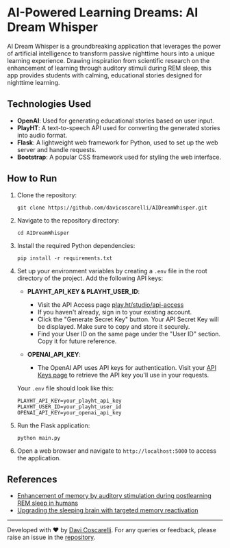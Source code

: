 # AI-Powered Learning Dreams: AI Dream Whisper

AI Dream Whisper is a groundbreaking application that leverages the power of artificial intelligence to transform passive nighttime hours into a unique learning experience. Drawing inspiration from scientific research on the enhancement of learning through auditory stimuli during REM sleep, this app provides students with calming, educational stories designed for nighttime learning.


## Technologies Used

- **OpenAI**: Used for generating educational stories based on user input.
- **PlayHT**: A text-to-speech API used for converting the generated stories into audio format.
- **Flask**: A lightweight web framework for Python, used to set up the web server and handle requests.
- **Bootstrap**: A popular CSS framework used for styling the web interface.


## How to Run

1. Clone the repository:
   ```
   git clone https://github.com/davicoscarelli/AIDreamWhisper.git
   ```

2. Navigate to the repository directory:
   ```
   cd AIDreamWhisper
   ```

3. Install the required Python dependencies:
   ```
   pip install -r requirements.txt
   ```

4. Set up your environment variables by creating a `.env` file in the root directory of the project. Add the following API keys:

   - **PLAYHT_API_KEY & PLAYHT_USER_ID**:
     - Visit the API Access page [play.ht/studio/api-access](https://play.ht/studio/api-access)
     - If you haven't already, sign in to your existing account.
     - Click the "Generate Secret Key" button. Your API Secret Key will be displayed. Make sure to copy and store it securely.
     - Find your User ID on the same page under the "User ID" section. Copy it for future reference.

   - **OPENAI_API_KEY**:
     - The OpenAI API uses API keys for authentication. Visit your [API Keys page](https://platform.openai.com/account/api-keys) to retrieve the API key you'll use in your requests.

   Your `.env` file should look like this:
   ```
   PLAYHT_API_KEY=your_playht_api_key
   PLAYHT_USER_ID=your_playht_user_id
   OPENAI_API_KEY=your_openai_api_key
   ```

5. Run the Flask application:
   ```
   python main.py
   ```

6. Open a web browser and navigate to `http://localhost:5000` to access the application.

## References

- [Enhancement of memory by auditory stimulation during postlearning REM sleep in humans](https://www.sciencedirect.com/science/article/abs/pii/0031938489902199)
- [Upgrading the sleeping brain with targeted memory reactivation](https://www.sciencedirect.com/science/article/abs/pii/S1364661312002843)

---

Developed with ❤️ by [Davi Coscarelli](https://github.com/davicoscarelli). For any queries or feedback, please raise an issue in the [repository](https://github.com/davicoscarelli/AIDreamWhisper/issues).



